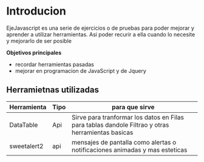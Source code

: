 # Introducion

EjeJavascript es una serie de ejercicios o de pruebas para poder mejorar y aprender a utilizar herramientas. Asi poder recurir a ella cuando lo necesite y mejorarlo de ser posible

**Objetivos principales**

- recordar herramientas pasadas
- mejorar en programacion de JavaScript y de Jquery

## Herramietnas utilizadas

Herramienta|Tipo| para que sirve
--|--|--
DataTable| Api| Sirve para tranformar los datos en Filas para tablas dandole Filtrao y otras herramientas basicas
sweetalert2 | api| mensajes de pantalla como alertas o notificaciones animadas y mas esteticas

